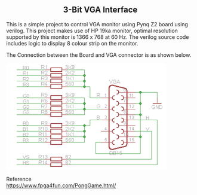 <h2 align="center">3-Bit VGA Interface</h2>

This is a simple project to control VGA monitor using Pynq Z2 board using verilog. This project makes use of HP 19ka monitor, optimal resolution supported by this monitor is 1366 x 768 at 60 Hz. The verilog source code includes logic to display 8 colour strip on the monitor.


The Connection between the Board and VGA connector is as shown below.

![Schematic](schematic.png)

Reference</br>
https://www.fpga4fun.com/PongGame.html/

